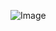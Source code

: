  
![Image](https://github.com/ZzzYL9/design_pattern/tree/master/class_images/composite_fruits.png) 
